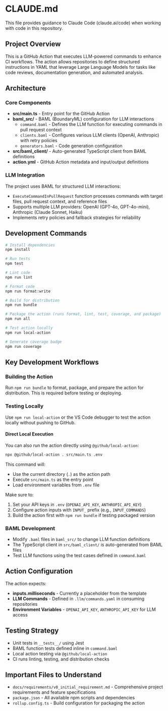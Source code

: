 # CLAUDE.md

This file provides guidance to Claude Code (claude.ai/code) when working with
code in this repository.

## Project Overview

This is a GitHub Action that executes LLM-powered commands to enhance CI
workflows. The action allows repositories to define structured instructions in
YAML that leverage Large Language Models for tasks like code reviews,
documentation generation, and automated analysis.

## Architecture

### Core Components

- **src/main.ts** - Entry point for the GitHub Action
- **baml_src/** - BAML (BoundaryML) configuration for LLM interactions
  - `command.baml` - Defines the LLM function for executing commands in pull
    request context
  - `clients.baml` - Configures various LLM clients (OpenAI, Anthropic) with
    retry policies
  - `generators.baml` - Code generation configuration
- **src/baml_client/** - Auto-generated TypeScript client from BAML definitions
- **action.yml** - GitHub Action metadata and input/output definitions

### LLM Integration

The project uses BAML for structured LLM interactions:

- `ExecuteCommandInPullRequest` function processes commands with target files,
  pull request context, and reference files
- Supports multiple LLM providers: OpenAI (GPT-4o, GPT-4o-mini), Anthropic
  (Claude Sonnet, Haiku)
- Implements retry policies and fallback strategies for reliability

## Development Commands

```bash
# Install dependencies
npm install

# Run tests
npm test

# Lint code
npm run lint

# Format code
npm run format:write

# Build for distribution
npm run bundle

# Package the action (runs format, lint, test, coverage, and package)
npm run all

# Test action locally
npm run local-action

# Generate coverage badge
npm run coverage
```

## Key Development Workflows

### Building the Action

Run `npm run bundle` to format, package, and prepare the action for
distribution. This is required before testing or deploying.

### Testing Locally

Use `npm run local-action` or the VS Code debugger to test the action locally
without pushing to GitHub.

#### Direct Local Execution

You can also run the action directly using `@github/local-action`:

```bash
npx @github/local-action . src/main.ts .env
```

This command will:

- Use the current directory (`.`) as the action path
- Execute `src/main.ts` as the entry point
- Load environment variables from `.env` file

Make sure to:

1. Set your API keys in `.env` (`OPENAI_API_KEY`, `ANTHROPIC_API_KEY`)
2. Configure action inputs with `INPUT_` prefix (e.g., `INPUT_COMMANDS`)
3. Build the action first with `npm run bundle` if testing packaged version

### BAML Development

- Modify `.baml` files in `baml_src/` to change LLM function definitions
- The TypeScript client in `src/baml_client/` is auto-generated from BAML files
- Test LLM functions using the test cases defined in `command.baml`

## Action Configuration

The action expects:

- **inputs.milliseconds** - Currently a placeholder from the template
- **LLM Commands** - Defined in `.llm/commands.yaml` in consuming repositories
- **Environment Variables** - `OPENAI_API_KEY`, `ANTHROPIC_API_KEY` for LLM
  access

## Testing Strategy

- Unit tests in `__tests__/` using Jest
- BAML function tests defined inline in `command.baml`
- Local action testing via `@github/local-action`
- CI runs linting, testing, and distribution checks

## Important Files to Understand

- `docs/requirements/v0_initial_requirement.md` - Comprehensive project
  requirements and feature specifications
- `package.json` - All available npm scripts and dependencies
- `rollup.config.ts` - Build configuration for packaging the action
